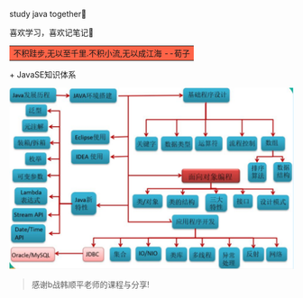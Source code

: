 study java together:blue_heart:

喜欢学习，喜欢记笔记:dog:

<table><tr><td bgcolor=#FF6347>不积跬步,无以至千里.不积小流,无以成江海   --荀子</td></tr></table>  
+ JavaSE知识体系

![An image](./images/11/04.png)

> 感谢b战韩顺平老师的课程与分享!

<Vssue title="Vssue Demo1"/>

